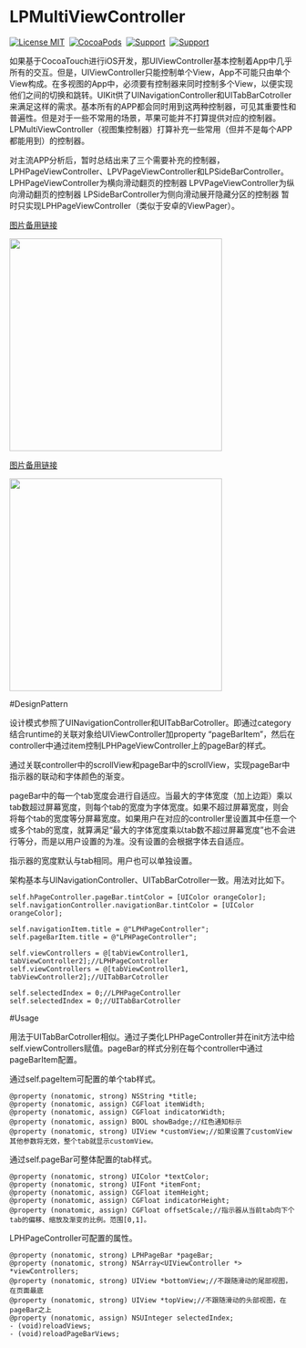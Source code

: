 # LPMultiViewController

[![License MIT](https://img.shields.io/badge/license-MIT-green.svg?style=flat)](https://raw.githubusercontent.com/xiaofei86/LPMultiViewController/master/LICENSE)&nbsp;
[![CocoaPods](http://img.shields.io/cocoapods/p/YYKit.svg?style=flat)](http://www.apple.com/ios/)&nbsp;
[![Support](https://img.shields.io/badge/support-iOS%207%2B%20-blue.svg?style=flat)](https://en.wikipedia.org/wiki/IOS_7)&nbsp;
[![Support](https://img.shields.io/badge/blog-xuyafei.cn-orange.svg)](http://www.xuyafei.cn)&nbsp;

如果基于CocoaTouch进行iOS开发，那UIViewController基本控制着App中几乎所有的交互。但是，UIViewController只能控制单个View，App不可能只由单个View构成。在多视图的App中，必须要有控制器来同时控制多个View，以便实现他们之间的切换和跳转。UIKit供了UINavigationController和UITabBarCotroller来满足这样的需求。基本所有的APP都会同时用到这两种控制器，可见其重要性和普遍性。但是对于一些不常用的场景，苹果可能并不打算提供对应的控制器。LPMultiViewController（视图集控制器）打算补充一些常用（但并不是每个APP都能用到）的控制器。

对主流APP分析后，暂时总结出来了三个需要补充的控制器，LPHPageViewController、LPVPageViewController和LPSideBarController。
LPHPageViewController为横向滑动翻页的控制器
LPVPageViewController为纵向滑动翻页的控制器
LPSideBarController为侧向滑动展开隐藏分区的控制器
暂时只实现LPHPageViewController（类似于安卓的ViewPager）。

[图片备用链接](http://b.picphotos.baidu.com/album/s%3D680%3Bq%3D90/sign=2f14d669af773912c0268669c822f725/37d12f2eb9389b5096d570868335e5dde7116e38.jpg)

<img src = "https://github.com/xiaofei86/LPMultiViewController/raw/master/Images/1.gif" width = 373>

[图片备用链接](http://g.picphotos.baidu.com/album/s%3D680%3Bq%3D90/sign=e99cfd267f310a55c024ddfc877e3294/caef76094b36acaf3077f1297ad98d1000e99c4b.jpg)

<img src = "https://github.com/xiaofei86/LPMultiViewController/raw/master/Images/2.png" width = 373>

#DesignPattern

设计模式参照了UINavigationController和UITabBarCotroller。即通过category结合runtime的关联对象给UIViewController加property “pageBarItem”，然后在controller中通过item控制LPHPageViewController上的pageBar的样式。

通过关联controller中的scrollView和pageBar中的scrollView，实现pageBar中指示器的联动和字体颜色的渐变。

pageBar中的每一个tab宽度会进行自适应。当最大的字体宽度（加上边距）乘以tab数超过屏幕宽度，则每个tab的宽度为字体宽度。如果不超过屏幕宽度，则会将每个tab的宽度等分屏幕宽度。如果用户在对应的controller里设置其中任意一个或多个tab的宽度，就算满足“最大的字体宽度乘以tab数不超过屏幕宽度”也不会进行等分，而是以用户设置的为准。没有设置的会根据字体去自适应。

指示器的宽度默认与tab相同。用户也可以单独设置。

架构基本与UINavigationController、UITabBarCotroller一致。用法对比如下。

	self.hPageController.pageBar.tintColor = [UIColor orangeColor];
    self.navigationController.navigationBar.tintColor = [UIColor orangeColor];

	self.navigationItem.title = @"LPHPageController";
    self.pageBarItem.title = @"LPHPageController";
    
    self.viewControllers = @[tabViewController1, tabViewController2];//LPHPageController
    self.viewControllers = @[tabViewController1, tabViewController2];//UITabBarCotroller
    
    self.selectedIndex = 0;//LPHPageController
    self.selectedIndex = 0;//UITabBarCotroller
    
#Usage

用法于UITabBarCotroller相似。通过子类化LPHPageController并在init方法中给self.viewControllers赋值。pageBar的样式分别在每个controller中通过pageBarItem配置。

通过self.pageItem可配置的单个tab样式。

	@property (nonatomic, strong) NSString *title;
	@property (nonatomic, assign) CGFloat itemWidth;
	@property (nonatomic, assign) CGFloat indicatorWidth;
	@property (nonatomic, assign) BOOL showBadge;//红色通知标示
	@property (nonatomic, strong) UIView *customView;//如果设置了customView其他参数将无效，整个tab就显示customView。
	
通过self.pageBar可整体配置的tab样式。

	@property (nonatomic, strong) UIColor *textColor;
	@property (nonatomic, strong) UIFont *itemFont;
	@property (nonatomic, assign) CGFloat itemHeight;
	@property (nonatomic, assign) CGFloat indicatorHeight;
	@property (nonatomic, assign) CGFloat offsetScale;//指示器从当前tab向下个tab的偏移、缩放及渐变的比例。范围[0,1]。
	
LPHPageController可配置的属性。

	@property (nonatomic, strong) LPHPageBar *pageBar;
	@property (nonatomic, strong) NSArray<UIViewController *> *viewControllers;
	@property (nonatomic, strong) UIView *bottomView;//不跟随滑动的尾部视图，在页面最底
	@property (nonatomic, strong) UIView *topView;//不跟随滑动的头部视图，在pageBar之上
	@property (nonatomic, assign) NSUInteger selectedIndex;
	- (void)reloadViews;
	- (void)reloadPageBarViews;
